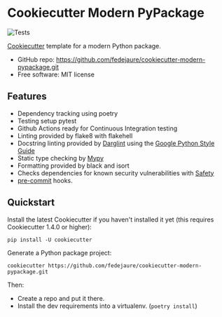 # Cookiecutter Modern PyPackage

![Tests](https://github.com/fedejaure/cookiecutter-modern-pypackage/workflows/Tests/badge.svg)

[Cookiecutter][cookiecutter] template for a modern Python package.

* GitHub repo: https://github.com/fedejaure/cookiecutter-modern-pypackage.git
* Free software: MIT license

## Features

* Dependency tracking using poetry
* Testing setup pytest
* Github Actions ready for Continuous Integration testing
* Linting provided by flake8 with flakehell
* Docstring linting provided by [Darglint][darglint] using the [Google Python Style Guide][google styleguide]
* Static type checking by [Mypy][mypy]
* Formatting provided by black and isort
* Checks dependencies for known security vulnerabilities with [Safety][safety]
* [pre-commit][pre-commit] hooks.

## Quickstart

Install the latest Cookiecutter if you haven't installed it yet (this requires Cookiecutter 1.4.0 or higher):

```
pip install -U cookiecutter
```

Generate a Python package project:

```
cookiecutter https://github.com/fedejaure/cookiecutter-modern-pypackage.git
```

Then:

* Create a repo and put it there.
* Install the dev requirements into a virtualenv. (`poetry install`)

[cookiecutter]: https://github.com/cookiecutter/cookiecutter
[pytest]: https://github.com/pytest-dev/pytest
[github actions]: https://github.com/features/actions
[flake8]: https://gitlab.com/pycqa/flake8
[flakehell]: https://github.com/life4/flakehell
[isort]: https://github.com/timothycrosley/isort
[black]: https://github.com/psf/black
[darglint]: https://github.com/terrencepreilly/darglint
[mypy]: https://github.com/python/mypy
[pre-commit]: https://pre-commit.com/
[safety]: https://github.com/pyupio/safety
[google styleguide]: https://google.github.io/styleguide/pyguide.html
